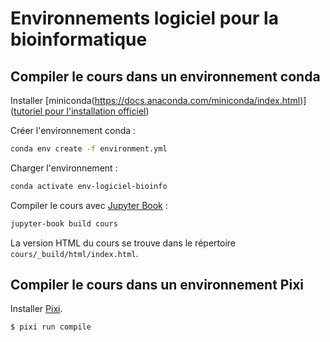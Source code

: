 # Environnements logiciel pour la bioinformatique

## Compiler le cours dans un environnement conda

Installer [miniconda(https://docs.anaconda.com/miniconda/index.html)] ([tutoriel pour l'installation officiel](https://python.sdv.u-paris.fr/annexe_B_install_python/))

Créer l'environnement conda :

```bash
conda env create -f environment.yml
```

Charger l'environnement :

```bash
conda activate env-logiciel-bioinfo
```

Compiler le cours avec [Jupyter Book](https://jupyterbook.org/en/stable/intro.html) :

```bash
jupyter-book build cours
```

La version HTML du cours se trouve dans le répertoire `cours/_build/html/index.html`.


## Compiler le cours dans un environnement Pixi


Installer [Pixi](https://pixi.sh/latest/).

```bash
$ pixi run compile
```
